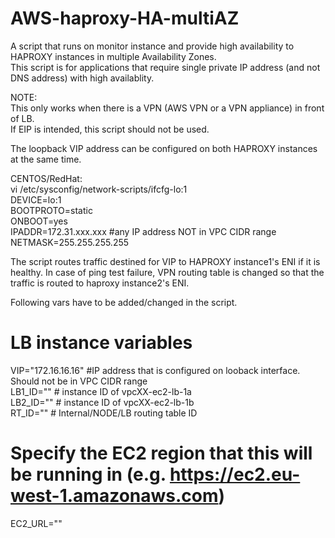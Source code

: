 # AWS-haproxy-HA-multiAZ

A script that runs on monitor instance and provide high availability to HAPROXY instances in multiple Availability Zones. <br />
This script is for applications that require single private IP address (and not DNS address) with high availablity.

NOTE:<br />
This only works when there is a VPN (AWS VPN or a VPN appliance) in front of LB.<br /> 
If EIP is intended, this script should not be used.<br />

The loopback VIP  address can be configured on both HAPROXY instances at the same time.

CENTOS/RedHat: <br />
vi /etc/sysconfig/network-scripts/ifcfg-lo:1 <br />
DEVICE=lo:1 <br />
BOOTPROTO=static <br />
ONBOOT=yes <br />
IPADDR=172.31.xxx.xxx #any IP address NOT in VPC CIDR range<br />
NETMASK=255.255.255.255<br />

The script routes traffic destined for VIP to HAPROXY instance1's ENI if it is healthy. In case of ping test failure, VPN routing table is changed so that the traffic is routed to haproxy instance2's ENI. 

Following vars have to be added/changed in the script.

# LB instance variables <br />
VIP="172.16.16.16"   #IP address that is configured on looback interface. Should not be in VPC CIDR range <br />
LB1_ID=""   # instance ID of vpcXX-ec2-lb-1a <br />
LB2_ID=""   # instance ID of vpcXX-ec2-lb-1b <br />
RT_ID=""    # Internal/NODE/LB routing table ID <br />

# Specify the EC2 region that this will be running in (e.g. https://ec2.eu-west-1.amazonaws.com) <br />
EC2_URL="" <br />
